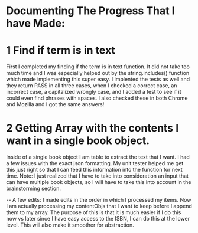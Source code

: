 # Documenting The Progress That I have Made:

# 1 Find if term is in text
First I completed my finding if the term is in text function. It did not take too much time and I was especially helped out by the string.includes() function which made implementing this super easy. 
I implented the tests as well and they return PASS in all three cases, when I checked a correct case, an incorrect case, a capitalized wrongly case, and I added a test to see if it could even find phrases with spaces. I also checked these in both Chrome and Mozilla and I got the same answers! 

# 2 Getting Array with the contents I want in a single book object. 
Inside of a single book object I am table to extract the text that I want. I had a few issues with the exact json formatting. My unit tester helped me get this just right so that I can feed this information into the function for next time. Note: I just realized that I have to take into consideration an input that can have multiple book objects, so I will have to take this into account in the brainstorming section.

--
A few edits: 
I made edits in the order in which I processed my items. Now I am actually processing my contentObjs that I want to keep before I append them to my array. The purpose of this is that it is much easier if I do this now vs later since I have easy access to the ISBN, I can do this at the lower level. This will also make it smoother for abstraction.